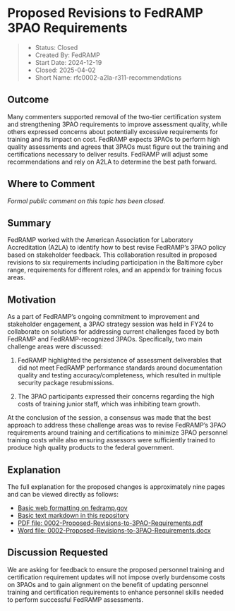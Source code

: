 # Proposed Revisions to FedRAMP 3PAO Requirements

> - Status: Closed
> - Created By: FedRAMP
> - Start Date: 2024-12-19
> - Closed: 2025-04-02
> - Short Name: rfc0002-a2la-r311-recommendations

## Outcome

Many commenters supported removal of the two-tier certification system and
strengthening 3PAO requirements to improve assessment quality, while others
expressed concerns about potentially excessive requirements for training and its
impact on cost. FedRAMP expects 3PAOs to perform high quality assessments and
agrees that 3PAOs must figure out the training and certifications necessary to
deliver results. FedRAMP will adjust some recommendations and rely on A2LA to
determine the best path forward.

## Where to Comment

_Formal public comment on this topic has been closed._

## Summary

FedRAMP worked with the American Association for Laboratory Accreditation (A2LA)
to identify how to best revise FedRAMP’s 3PAO policy based on stakeholder
feedback. This collaboration resulted in proposed revisions to six requirements
including participation in the Baltimore cyber range, requirements for different
roles, and an appendix for training focus areas.

## Motivation

As a part of FedRAMP’s ongoing commitment to improvement and stakeholder
engagement, a 3PAO strategy session was held in FY24 to collaborate on solutions
for addressing current challenges faced by both FedRAMP and FedRAMP-recognized
3PAOs. Specifically, two main challenge areas were discussed:

1. FedRAMP highlighted the persistence of assessment deliverables that did not
   meet FedRAMP performance standards around documentation quality and testing
   accuracy/completeness, which resulted in multiple security package
   resubmissions.

2. The 3PAO participants expressed their concerns regarding the high costs of
   training junior staff, which was inhibiting team growth.

At the conclusion of the session, a consensus was made that the best approach to
address these challenge areas was to revise FedRAMP’s 3PAO requirements around
training and certifications to minimize 3PAO personnel training costs while also
ensuring assessors were sufficiently trained to produce high quality products to
the federal government.

## Explanation

The full explanation for the proposed changes is approximately nine pages and
can be viewed directly as follows:

- [Basic web formatting on fedramp.gov](https://fedramp.gov/updates/rfcs/0002/)
- [Basic text markdown in this repository](https://github.com/FedRAMP/rfc0002-a2la-r311-recommendations/blob/main/rfc/assets/0002-Proposed-Revisions-to-3PAO-Requirements.md)
- [PDF file: 0002-Proposed-Revisions-to-3PAO-Requirements.pdf](https://github.com/FedRAMP/rfc0002-a2la-r311-recommendations/blob/main/rfc/assets/0002-Proposed-Revisions-to-3PAO-Requirements.pdf)
- [Word file: 0002-Proposed-Revisions-to-3PAO-Requirements.docx](https://github.com/FedRAMP/rfc0002-a2la-r311-recommendations/blob/main/rfc/assets/0002-Proposed-Revisions-to-3PAO-Requirements.docx)

## Discussion Requested

We are asking for feedback to ensure the proposed personnel training and
certification requirement updates will not impose overly burdensome costs on
3PAOs and to gain alignment on the benefit of updating personnel training and
certification requirements to enhance personnel skills needed to perform
successful FedRAMP assessments.

